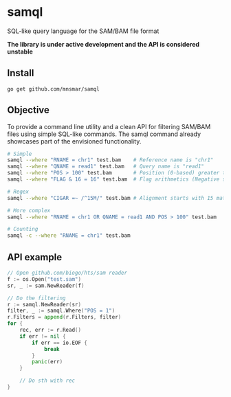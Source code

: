 # samql
SQL-like query language for the SAM/BAM file format

**The library is under active development and the API is considered unstable**

## Install
`go get github.com/mnsmar/samql`

## Objective
To provide a command line utility and a clean API for filtering SAM/BAM files
using simple SQL-like commands. The samql command already showcases part of
the envisioned functionality.

```bash
# Simple
samql --where "RNAME = chr1" test.bam    # Reference name is "chr1"
samql --where "QNAME = read1" test.bam   # Query name is "read1"
samql --where "POS > 100" test.bam       # Position (0-based) greater than 1
samql --where "FLAG & 16 = 16" test.bam  # Flag arithmetics (Negative strand)

# Regex
samql --where "CIGAR =~ /^15M/" test.bam # Alignment starts with 15 matches

# More complex
samql --where "RNAME = chr1 OR QNAME = read1 AND POS > 100" test.bam

# Counting
samql -c --where "RNAME = chr1" test.bam
```

## API example
```Go
// Open github.com/biogo/hts/sam reader
f := os.Open("test.sam")
sr, _ := sam.NewReader(f)

// Do the filtering
r := samql.NewReader(sr)
filter, _ := samql.Where("POS = 1")
r.Filters = append(r.Filters, filter)
for {
	rec, err := r.Read()
	if err != nil {
		if err == io.EOF {
			break
		}
		panic(err)
	}

	// Do sth with rec
}
```
